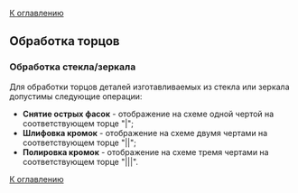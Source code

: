 [К оглавлению](/service/doc/?cid=steklo)
## Обработка торцов


### Обработка стекла/зеркала

Для обработки торцов деталей изготавливаемых из стекла или зеркала допустимы следующие операции:

- __Снятие острых фасок__ - отображение на схеме одной чертой на соответствующем торце "|";
- __Шлифовка кромок__ - отображение на схеме двумя чертами на соответствующем торце "||";
- __Полировка кромок__ - отображение на схеме тремя чертами на соответствующем торце "|||".


[К оглавлению](/service/doc/?cid=steklo)